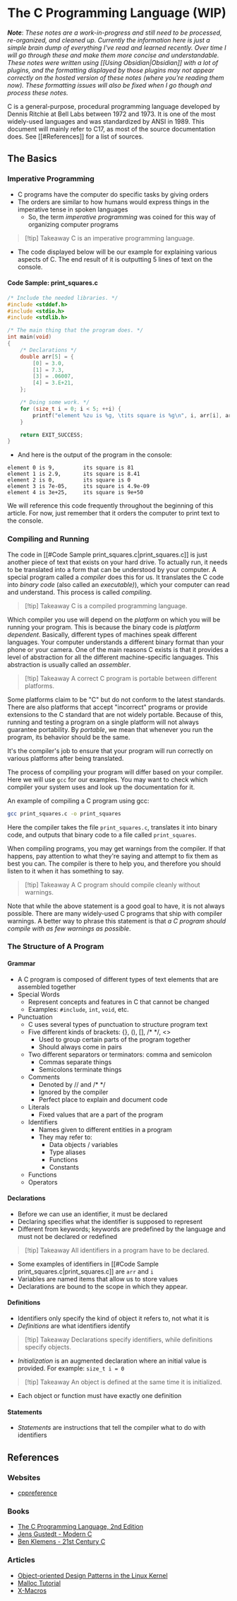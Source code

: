 # The C Programming Language (WIP)

***Note***: *These notes are a work-in-progress and still need to be processed, re-organized, and cleaned up. Currently the information here is just a simple brain dump of everything I've read and learned recently. Over time I will go through these and make them more concise and understandable. These notes were written using [[Using Obsidian|Obsidian]] with a lot of plugins, and the formatting displayed by those plugins may not appear correctly on the hosted version of these notes (where you're reading them now). These formatting issues will also be fixed when I go though and process these notes.*

C is a general-purpose, procedural programming language developed by Dennis Ritchie at Bell Labs between 1972 and 1973. It is one of the most widely-used languages and was standardized by ANSI in 1989. This document will mainly refer to C17, as most of the source documentation does. See [[#References]] for a list of sources.

## The Basics

### Imperative Programming

- C programs have the computer do specific tasks by giving orders
- The orders are similar to how humans would express things in the imperative tense in spoken languages
    - So, the term *imperative programming* was coined for this way of organizing computer programs

> [!tip] Takeaway
> C is an imperative programming language.

- The code displayed below will be our example for explaining various aspects of C. The end result of it is outputting 5 lines of text on the console.

#### Code Sample: print_squares.c

```c title:print_squares.c
/* Include the needed libraries. */
#include <stddef.h>
#include <stdio.h>
#include <stdlib.h>

/* The main thing that the program does. */
int main(void)
{
    /* Declarations */
    double arr[5] = {
        [0] = 3.0,
        [1] = 7.3,
        [3] = .06007,
        [4] = 3.E+21,
    };

    /* Doing some work. */
    for (size_t i = 0; i < 5; ++i) {
        printf("element %zu is %g, \tits square is %g\n", i, arr[i], arr[i] * arr[i]);
    }

    return EXIT_SUCCESS;
}
```

- And here is the output of the program in the console:

```ln:false file:"Output from print_squares.c"
element 0 is 9,         its square is 81
element 1 is 2.9,       its square is 8.41
element 2 is 0,         its square is 0
element 3 is 7e-05,     its square is 4.9e-09
element 4 is 3e+25,     its square is 9e+50
```

We will reference this code frequently throughout the beginning of this article. For now, just remember that it orders the computer to print text to the console.

### Compiling and Running

The code in [[#Code Sample print_squares.c|print_squares.c]] is just another piece of text that exists on your hard drive. To actually run, it needs to be translated into a form that can be understood by your computer. A special program called a *compiler* does this for us. It translates the C code into *binary code* (also called an *executable)*), which your computer can read and understand. This process is called *compiling*.

> [!tip] Takeaway
> C is a compiled programming language.

Which compiler you use will depend on the *platform* on which you will be running your program. This is because the binary code is *platform dependent*. Basically, different types of machines speak different languages. Your computer understands a different binary format than your phone or your camera. One of the main reasons C exists is that it provides a level of abstraction for all the different machine-specific languages. This abstraction is usually called an *assembler*.

> [!tip] Takeaway
> A correct C program is portable between different platforms.

Some platforms claim to be "C" but do not conform to the latest standards. There are also platforms that accept "incorrect" programs or provide extensions to the C standard that are not widely portable. Because of this, running and testing a program on a single platform will not always guarantee portability. By *portable*, we mean that whenever you run the program, its behavior should be the same.

It's the compiler's job to ensure that your program will run correctly on various platforms after being translated.

The process of compiling your program will differ based on your compiler. Here we will use `gcc` for our examples. You may want to check which compiler your system uses and look up the documentation for it.

An example of compiling a C program using gcc:

```bash ln:false
gcc print_squares.c -o print_squares
```

Here the compiler takes the file `print_squares.c`, translates it into binary code, and outputs that binary code to a file called `print_squares`.

When compiling programs, you may get warnings from the compiler. If that happens, pay attention to what they're saying and attempt to fix them as best you can. The compiler is there to help you, and therefore you should listen to it when it has something to say.

> [!tip] Takeaway
> A C program should compile cleanly without warnings.

Note that while the above statement is a good goal to have, it is not always possible. There are many widely-used C programs that ship with compiler warnings. A better way to phrase this statement is that *a C program should compile with as few warnings as possible*.

### The Structure of A Program

#### Grammar

- A C program is composed of different types of text elements that are assembled together
- Special Words
    - Represent concepts and features in C that cannot be changed
    - Examples: `#include`, `int`, `void`, etc.
- Punctuation
    - C uses several types of punctuation to structure program text
    - Five different kinds of brackets: {}, (), [], /* \*/, <>
        - Used to group certain parts of the program together
        - Should always come in pairs
    - Two different separators or terminators: comma and semicolon
        - Commas separate things
        - Semicolons terminate things
    - Comments
        - Denoted by // and /* \*/
        - Ignored by the compiler
        - Perfect place to explain and document code
    - Literals
        - Fixed values that are a part of the program
    - Identifiers
        - Names given to different entities in a program
        - They may refer to:
            - Data objects / variables
            - Type aliases
            - Functions
            - Constants
    - Functions
    - Operators
    
#### Declarations

- Before we can use an identifier, it must be declared
- Declaring specifies what the identifier is supposed to represent
- Different from keywords; keywords are predefined by the language and must not be declared or redefined

> [!tip] Takeaway
> All identifiers in a program have to be declared.

- Some examples of identifiers in [[#Code Sample print_squares.c|print_squares.c]] are `arr` and `i`
- Variables are named items that allow us to store values
- Declarations are bound to the scope in which they appear.

#### Definitions

- Identifiers only specify the kind of object it refers to, not what it is
- *Definitions* are what identifiers identify

> [!tip] Takeaway
> Declarations specify identifiers, while definitions specify objects.

- *Initialization* is an augmented declaration where an initial value is provided. For example: `size_t i = 0`

> [!tip] Takeaway
> An object is defined at the same time it is initialized.

- Each object or function must have exactly one definition

#### Statements

- *Statements* are instructions that tell the compiler what to do with identifiers

## References

### Websites

- [cppreference](https://en.cppreference.com/w/c)

### Books

- [The C Programming Language, 2nd Edition](https://www.amazon.com/Programming-Language-2nd-Brian-Kernighan/dp/0131103628)
- [Jens Gustedt - Modern C](https://www.manning.com/books/modern-c)
- [Ben Klemens - 21st Century C](https://www.oreilly.com/library/view/21st-century-c/9781491904428/)

### Articles

- [Object-oriented Design Patterns in the Linux Kernel](https://lwn.net/Articles/444910/)
- [Malloc Tutorial](https://danluu.com/malloc-tutorial/)
- [X-Macros](https://en.wikipedia.org/wiki/X_Macro)
